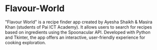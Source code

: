 # Flavour-World
"Flavour World" is a recipe finder app created by Ayesha Shaikh &amp; Masira Khan (students of Pai ICT Academy). It allows users to search for recipes based on ingredients using the Spoonacular API. Developed with Python and Tkinter, the app offers an interactive, user-friendly experience for cooking exploration.
